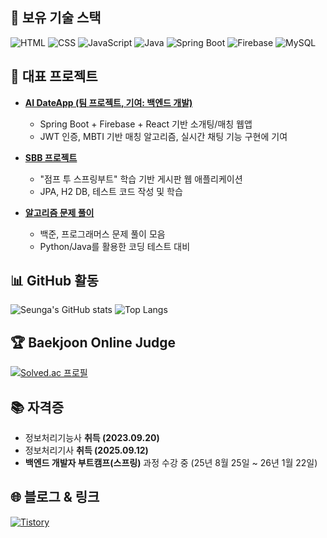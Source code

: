 


## 🚀 보유 기술 스택
![HTML](https://img.shields.io/badge/HTML-E34F26?style=for-the-badge&logo=html5&logoColor=white)
![CSS](https://img.shields.io/badge/CSS-1572B6?style=for-the-badge&logo=css3&logoColor=white)
![JavaScript](https://img.shields.io/badge/JavaScript-F7DF1E?style=for-the-badge&logo=javascript&logoColor=black)
![Java](https://img.shields.io/badge/Java-007396?style=for-the-badge&logo=java&logoColor=white)
![Spring Boot](https://img.shields.io/badge/SpringBoot-6DB33F?style=for-the-badge&logo=springboot&logoColor=white)
![Firebase](https://img.shields.io/badge/Firebase-FFCA28?style=for-the-badge&logo=firebase&logoColor=black)
![MySQL](https://img.shields.io/badge/MySQL-4479A1?style=for-the-badge&logo=mysql&logoColor=white)



## 📂 대표 프로젝트
- **[AI DateApp (팀 프로젝트, 기여: 백엔드 개발)](https://github.com/lola161385/AI_DateApp_Capstone)**
  - Spring Boot + Firebase + React 기반 소개팅/매칭 웹앱
  - JWT 인증, MBTI 기반 매칭 알고리즘, 실시간 채팅 기능 구현에 기여


- **[SBB 프로젝트](https://github.com/seunga03/springboot-study)**  
  - "점프 투 스프링부트" 학습 기반 게시판 웹 애플리케이션  
  - JPA, H2 DB, 테스트 코드 작성 및 학습  

- **[알고리즘 문제 풀이](https://github.com/seunga03/boj-pg-solving)**  
  - 백준, 프로그래머스 문제 풀이 모음  
  - Python/Java를 활용한 코딩 테스트 대비



## 📊 GitHub 활동
![Seunga's GitHub stats](https://github-readme-stats.vercel.app/api?username=seunga03&show_icons=true&theme=default)
![Top Langs](https://github-readme-stats.vercel.app/api/top-langs/?username=seunga03&layout=compact&theme=default)



## 🏆 Baekjoon Online Judge
[![Solved.ac 프로필](http://mazassumnida.wtf/api/v2/generate_badge?boj=seunga03)](https://solved.ac/seunga03)



## 📚 자격증
- 정보처리기능사 **취득 (2023.09.20)**  
- 정보처리기사 **취득 (2025.09.12)**
- **백엔드 개발자 부트캠프(스프링)** 과정 수강 중 (25년 8월 25일 ~ 26년 1월 22일)



## 🌐 블로그 & 링크
[![Tistory](https://img.shields.io/badge/Tistory-000000?style=for-the-badge&logo=tistory&logoColor=white)](https://co-din9.tistory.com/)
